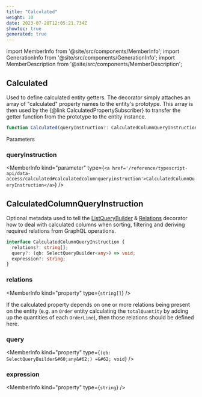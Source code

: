 ```yaml
---
title: "Calculated"
weight: 10
date: 2023-07-28T12:05:21.734Z
showtoc: true
generated: true
---
```

<!-- This file was generated from the Vendure source. Do not modify. Instead, re-run the "docs:build" script -->
import MemberInfo from '@site/src/components/MemberInfo';
import GenerationInfo from '@site/src/components/GenerationInfo';
import MemberDescription from '@site/src/components/MemberDescription';


## Calculated

<GenerationInfo sourceFile="packages/core/src/common/calculated-decorator.ts" sourceLine="43" packageName="@vendure/core" />

Used to define calculated entity getters. The decorator simply attaches an array of "calculated"
property names to the entity's prototype. This array is then used by the {@link CalculatedPropertySubscriber}
to transfer the getter function from the prototype to the entity instance.

```ts title="Signature"
function Calculated(queryInstruction?: CalculatedColumnQueryInstruction): MethodDecorator
```
Parameters

### queryInstruction

<MemberInfo kind="parameter" type={`<a href='/reference/typescript-api/data-access/calculated#calculatedcolumnqueryinstruction'>CalculatedColumnQueryInstruction</a>`} />



## CalculatedColumnQueryInstruction

<GenerationInfo sourceFile="packages/core/src/common/calculated-decorator.ts" sourceLine="17" packageName="@vendure/core" />

Optional metadata used to tell the <a href='/reference/typescript-api/data-access/list-query-builder#listquerybuilder'>ListQueryBuilder</a> & <a href='/reference/typescript-api/request/relations-decorator#relations'>Relations</a> decorator how to deal with
calculated columns when sorting, filtering and deriving required relations from GraphQL operations.

```ts title="Signature"
interface CalculatedColumnQueryInstruction {
  relations?: string[];
  query?: (qb: SelectQueryBuilder<any>) => void;
  expression?: string;
}
```

<div className="members-wrapper">

### relations

<MemberInfo kind="property" type={`string[]`}   />

If the calculated property depends on one or more relations being present
on the entity (e.g. an `Order` entity calculating the `totalQuantity` by adding
up the quantities of each `OrderLine`), then those relations should be defined here.
### query

<MemberInfo kind="property" type={`(qb: SelectQueryBuilder&#60;any&#62;) =&#62; void`}   />


### expression

<MemberInfo kind="property" type={`string`}   />




</div>
